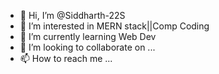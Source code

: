 - 👋 Hi, I’m @Siddharth-22S
- 👀 I’m interested in MERN stack||Comp Coding
- 🌱 I’m currently learning Web Dev
- 💞️ I’m looking to collaborate on ...
- 📫 How to reach me ...

<!---
Siddharth-22S/Siddharth-22S is a ✨ special ✨ repository because its `README.md` (this file) appears on your GitHub profile.
You can click the Preview link to take a look at your changes.
--->
